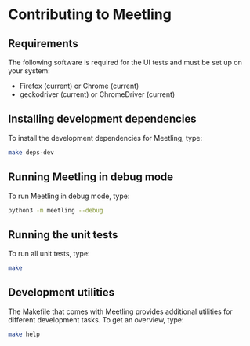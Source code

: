 # Contributing to Meetling

## Requirements

The following software is required for the UI tests and must be set up on your system:

* Firefox (current) or Chrome (current)
* geckodriver (current) or ChromeDriver (current)

## Installing development dependencies

To install the development dependencies for Meetling, type:

```sh
make deps-dev
```

## Running Meetling in debug mode

To run Meetling in debug mode, type:

```sh
python3 -m meetling --debug
```

## Running the unit tests

To run all unit tests, type:

```sh
make
```

## Development utilities

The Makefile that comes with Meetling provides additional utilities for different development tasks.
To get an overview, type:

```sh
make help
```

